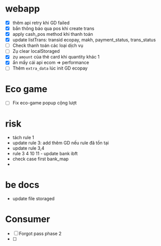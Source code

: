 
#  webapp
- [x] thêm api retry khi GD failed
- [x] bắn thông báo qua pos khi create trans
- [x] apply cash_pos method khi thanh toán
- [x] update listTrans: transid ecopay, makh, payment_status, trans_status 
- [ ]  Check thanh toán các loại dịch vụ
- [ ] Zụ clear localStoraged
- [x] zụ `amount` của thẻ card khi quantity khác 1
- [x] ẩn mấy cái api ecom => performance
- [ ] Thêm `extra_data` lúc init GD ecopay

# Eco game

- [ ] Fix eco-game popup cộng lượt
# risk
- tách rule 1
- update rule 3: add thêm GD nếu rule đã tồn tại
- update rule 3,4 
- rule 3 4 10 11 - update bank ibft
- check case first bank_map
- 

# be docs
- update file storaged


# Consumer

- [ ] Forgot pass phase 2
- [ ] 










